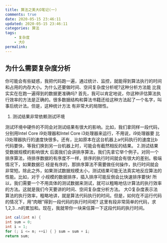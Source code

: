 ```yaml
---
title: 算法之美大O笔记(一)
comments: true
date: 2020-05-15 23:46:11
updated: 2020-05-15 23:46:11
categories: 算法
tags:
    - 复杂度
    - 大O
permalink:
---
```


## 为什么需要复杂度分析

你可能会有些疑惑，我把代码跑一遍，通过统计、监控，就能得到算法执行的时间和占用的内存大小。为什么还要做时间、空间复杂度分析呢?这种分析方法能 比我实实在在跑一遍得到的数据更准确吗?
首先，我可以肯定地说，你这种评估算法执行效率的方法是正确的。很多数据结构和算法书籍还给这种方法起了一个名字，叫事后统计法。但是，这种统计方法 有非常大的局限性。

1. 测试结果非常依赖测试环境

测试环境中硬件的不同会对测试结果有很大的影响。比如，我们拿同样一段代码，分别用Intel Core i9处理器和Intel Core i3处理器来运行，不用说，i9处理器要
比i3处理器执行的速度快很多。还有，比如原本在这台机器上a代码执行的速度比b代码要快，等我们换到另一台机器上时，可能会有截然相反的结果。 2.测试结果受数据规模的影响很大
后面我们会讲排序算法，我们先拿它举个例子。对同一个排序算法，待排序数据的有序度不一样，排序的执行时间就会有很大的差别。极端情况下，如果数据已 经是有序的，那排序算法不需要做任何操作，执行时间就会非常短。除此之外，如果测试数据规模太小，测试结果可能无法真实地反应算法的性能。比如，对于 小规模的数据排序，插入排序可能反倒会比快速排序要快!
所以，我们需要一个不用具体的测试数据来测试，就可以粗略地估计算法的执行效率的方法。这就是我们今天要讲的时间、空间复杂度分析方法。 大O复杂度表示法
算法的执行效率，粗略地讲，就是算法代码执行的时间。但是，如何在不运行代码的情况下，用“肉眼”得到一段代码的执行时间呢? 这里有段非常简单的代码，求1,2,3...n的累加和。现在，我就带你一块来估算一下这段代码的执行时间。

```java
int cal(int n) {
int sum = 0;
int i = 1;
for (; i <= n; ++i) { } sum = sum + i;
return sum;
```
